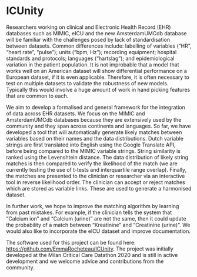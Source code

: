 # ICUnity

Researchers working on clinical and Electronic Health Record (EHR) databases such as MIMIC, eICU and the new AmsterdamUMCdb database will be familiar with the challenges posed by lack of standardisation between datasets. Common differences include: labelling of variables (“HR”, “heart rate”, “pulse”); units (“bpm, Hz”); recording equipment; hospital standards and protocols; languages (“hartslag”); and epidemiological variation in the patient population. It is not improbable that a model that works well on an American dataset will show differential performance on a European dataset, if it is even applicable. Therefore, it is often necessary to test on multiple datasets to validate the robustness of new models. Typically this would involve a huge amount of work in hand picking features that are common to each. 

We aim to develop a formalised and general framework for the integration of data across EHR datasets. We focus on the MIMIC and AmsterdamUMCdb databases because they are extensively used by the community and they span across continents and languages. So far, we have developed a tool that will automatically generate likely matches between variables based on their names and the data distributions. Dutch variable strings are first translated into English using the Google Translate API, before being compared to the MIMIC variable strings. String similarity is ranked using the Levenshtein distance. The data distribution of likely string matches is then compared to verify the likelihood of the match (we are currently testing the use of t-tests and interquartile range overlap). Finally, the matches are presented to the clinician or researcher via an interactive tool in reverse likelihood order. The clinician can accept or reject matches which are stored as variable links. These are used to generate a harmonised dataset.

In further work, we hope to improve the matching algorithm by learning from past mistakes. For example, if the clinician tells the system that “Calcium ion” and “Calcium (urine)” are not the same, then it could update the probability of a match between “Kreatinine” and “Creatinine (urine)”. We would also like to incorporate the eICU dataset and improve documentation.

The software used for this project can be found here: https://github.com/EmmaRocheteau/ICUnity. The project was initially developed at the Milan Critical Care Datathon 2020 and is still in active development and we welcome advice and contributions from the community. 
